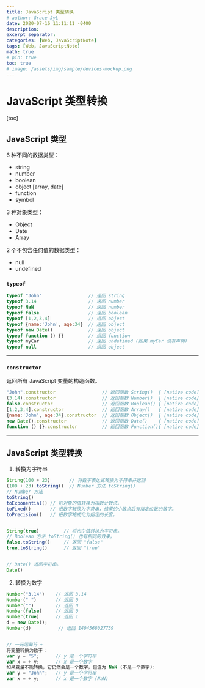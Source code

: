 ```yaml
---
title: JavaScript 类型转换
# author: Grace JyL
date: 2020-07-16 11:11:11 -0400
description:
excerpt_separator:
categories: [Web, JavaScriptNote]
tags: [Web, JavaScriptNote]
math: true
# pin: true
toc: true
# image: /assets/img/sample/devices-mockup.png
---
```


# JavaScript 类型转换

[toc]

## JavaScript 类型

6 种不同的数据类型：
- string
- number
- boolean
- object [array, date]
- function
- symbol

3 种对象类型：
- Object
- Date
- Array

2 个不包含任何值的数据类型：
- null
- undefined


### `typeof`

```js
typeof "John"                 // 返回 string
typeof 3.14                   // 返回 number
typeof NaN                    // 返回 number
typeof false                  // 返回 boolean
typeof [1,2,3,4]              // 返回 object
typeof {name:'John', age:34}  // 返回 object
typeof new Date()             // 返回 object
typeof function () {}         // 返回 function
typeof myCar                  // 返回 undefined (如果 myCar 没有声明)
typeof null                   // 返回 object
```

---

### `constructor`

返回所有 JavaScript 变量的构造函数。

```js
"John".constructor                 // 返回函数 String()  { [native code] }
(3.14).constructor                 // 返回函数 Number()  { [native code] }
false.constructor                  // 返回函数 Boolean() { [native code] }
[1,2,3,4].constructor              // 返回函数 Array()   { [native code] }
{name:'John', age:34}.constructor  // 返回函数 Object()  { [native code] }
new Date().constructor             // 返回函数 Date()    { [native code] }
function () {}.constructor         // 返回函数 Function(){ [native code] }
```

---

## JavaScript 类型转换

1. 转换为字符串


```js
String(100 + 23)       // 将数字表达式转换为字符串并返回
(100 + 23).toString()  // Number 方法 toString()
// Number 方法
toString()
toExponential()	// 把对象的值转换为指数计数法。
toFixed()	    // 把数字转换为字符串，结果的小数点后有指定位数的数字。
toPrecision()	// 把数字格式化为指定的长度。


String(true)         // 将布尔值转换为字符串。
// Boolean 方法 toString() 也有相同的效果。
false.toString()     // 返回 "false"
true.toString()      // 返回 "true"


// Date() 返回字符串。
Date()
```

2. 转换为数字

```js
Number("3.14")    // 返回 3.14
Number(" ")       // 返回 0
Number("")        // 返回 0
Number(false)     // 返回 0
Number(true)      // 返回 1
d = new Date();
Number(d)          // 返回 1404568027739


// 一元运算符 +
将变量转换为数字：
var y = "5";      // y 是一个字符串
var x = + y;      // x 是一个数字
如果变量不能转换，它仍然会是一个数字，但值为 NaN (不是一个数字):
var y = "John";   // y 是一个字符串
var x = + y;      // x 是一个数字 (NaN)
```
